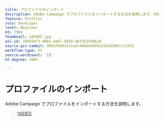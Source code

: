```yaml
---
title: プロファイルのインポート
description: Adobe Campaign でプロファイルをインポートする方法を説明します。（60～160 文字）
feature: Profiles
role: Developer
level: Beginner
kt: 7968
thumbnail: 342085.jpg
exl-id: 30d654f3-086e-4e67-b835-d6f263540618
source-git-commit: d00df6601e31a3c946be9d03a22e5bd967c13435
workflow-type: ht
source-wordcount: '23'
ht-degree: 100%

---
```


# プロファイルのインポート

Adobe Campaign でプロファイルをインポートする方法を説明します。

>[!VIDEO](https://video.tv.adobe.com/v/342085?quality=12&learn=on)
